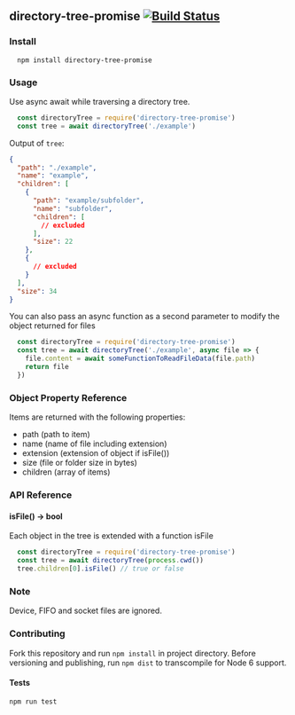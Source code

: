 ## directory-tree-promise [![Build Status](https://travis-ci.org/dannav/directory-tree-promise.svg?branch=master)](https://travis-ci.org/dannav/directory-tree-promise)

### Install
```
  npm install directory-tree-promise
```

### Usage
Use async await while traversing a directory tree.

```js
  const directoryTree = require('directory-tree-promise')
  const tree = await directoryTree('./example')
```

Output of `tree`:

```json
{
  "path": "./example",
  "name": "example",
  "children": [
    {
      "path": "example/subfolder",
      "name": "subfolder",
      "children": [
        // excluded
      ],
      "size": 22
    },
    {
      // excluded
    }
  ],
  "size": 34
}
```

You can also pass an async function as a second parameter to modify the object returned for files

```js
  const directoryTree = require('directory-tree-promise')
  const tree = await directoryTree('./example', async file => {
    file.content = await someFunctionToReadFileData(file.path)
    return file
  })
```

### Object Property Reference

Items are returned with the following properties:

- path (path to item)
- name (name of file including extension)
- extension (extension of object if isFile())
- size (file or folder size in bytes)
- children (array of items)

### API Reference

#### isFile() -> bool
Each object in the tree is extended with a function isFile

```js
  const directoryTree = require('directory-tree-promise')
  const tree = await directoryTree(process.cwd())
  tree.children[0].isFile() // true or false
```

### Note
Device, FIFO and socket files are ignored.

### Contributing
Fork this repository and run `npm install` in project directory.  Before versioning and publishing, run `npm dist` to transcompile for Node 6 support.

#### Tests
`npm run test`
